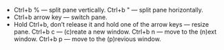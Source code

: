 * Ctrl+b % — split pane vertically.
Ctrl+b " — split pane horizontally.
* Ctrl+b arrow key — switch pane.
* Hold Ctrl+b, don’t release it and hold one of the arrow keys — resize pane.
Ctrl+b c — (c)reate a new window.
Ctrl+b n — move to the (n)ext window.
Ctrl+b p — move to the (p)revious window.
